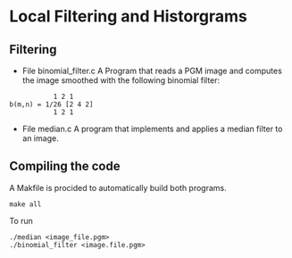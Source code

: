 # Local Filtering and Historgrams

## Filtering

* File binomial_filter.c
A Program that reads a PGM image and computes the image smoothed with the following binomial filter:
```
	       1 2 1
b(m,n) = 1/26 [2 4 2] 
	       1 2 1
```

* File median.c
A program that implements and applies a median filter to an image.


## Compiling the code

A Makfile is procided to automatically build both programs.

```
make all
```

To run

```
./median <image_file.pgm>
./binomial_filter <image.file.pgm>
```

